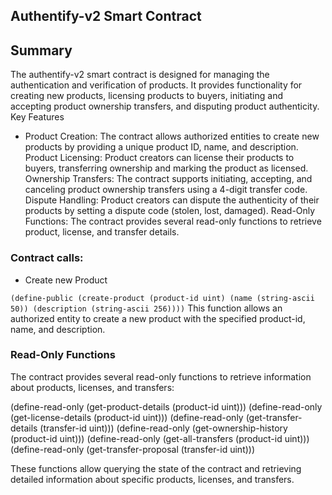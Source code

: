 ## Authentify-v2 Smart Contract

## Summary
The authentify-v2 smart contract is designed for managing the authentication and verification of products. It provides functionality for creating new products, licensing products to buyers, initiating and accepting product ownership transfers, and disputing product authenticity.
Key Features

- Product Creation: The contract allows authorized entities to create new products by providing a unique product ID, name, and description.
Product Licensing: Product creators can license their products to buyers, transferring ownership and marking the product as licensed.
Ownership Transfers: The contract supports initiating, accepting, and canceling product ownership transfers using a 4-digit transfer code.
Dispute Handling: Product creators can dispute the authenticity of their products by setting a dispute code (stolen, lost, damaged).
Read-Only Functions: The contract provides several read-only functions to retrieve product, license, and transfer details.

### Contract calls:

- Create new Product

`(define-public (create-product (product-id uint) (name (string-ascii 50)) (description (string-ascii 256))))`
This function allows an authorized entity to create a new product with the specified product-id, name, and description.



### Read-Only Functions
The contract provides several read-only functions to retrieve information about products, licenses, and transfers:

(define-read-only (get-product-details (product-id uint)))
(define-read-only (get-license-details (product-id uint)))
(define-read-only (get-transfer-details (transfer-id uint)))
(define-read-only (get-ownership-history (product-id uint)))
(define-read-only (get-all-transfers (product-id uint)))
(define-read-only (get-transfer-proposal (transfer-id uint)))

These functions allow querying the state of the contract and retrieving detailed information about specific products, licenses, and transfers.